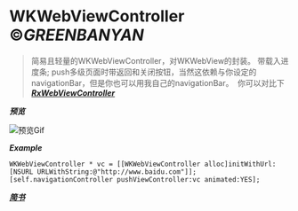 # __WKWebViewController__ &copy;*GREENBANYAN*

>  简易且轻量的WKWebViewController，对WKWebView的封装。
>  带载入进度条;
>  push多级页面时带返回和关闭按钮，当然这依赖与你设定的navigationBar，但是你也可以用我自己的navigationBar。
>  你可以对比下[*__RxWebViewController__*](https://github.com/Roxasora/RxWebViewController) 

*__预览__* 

![预览Gif](https://github.com/GREENBANYAN/WKWebViewController/blob/master/2017-03-16%2010_01_13.gif )

*__Example__*
```
WKWebViewController * vc = [[WKWebViewController alloc]initWithUrl:[NSURL URLWithString:@"http://www.baidu.com"]];
[self.navigationController pushViewController:vc animated:YES];
```
 
[*__简书__*](http://www.jianshu.com/p/8b41e1c9c048)


